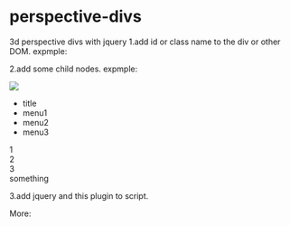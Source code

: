 # perspective-divs
3d perspective divs with jquery
1.add id or class name to the div or other DOM.
expmple:
<div id="whatever">
</div>

2.add some child nodes.
expmple:
<div id="whatever">
  <div class=""bg><img src="img/pictures/background_01.jpg" /></div>
  <nav>
    <ul>
      <li>title</li>
      <li>menu1</li>
      <li>menu2</li>
      <li>menu3</li>
    </ul>
  </nav>
  <main>
    <section>1</section>
    <section>2</section>
    <section>3</section>
  </main>
  <foot>something</foot>
</div>

3.add jquery and this plugin to script.
<script src="js/jquery/jquery-3.3.1.min.js"></script>
<script src="js/perspective.js"></script>
<script>
  $(function(){
    $("#whatever").perspective();
  });
</script>

More:
